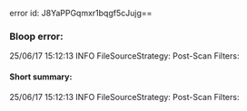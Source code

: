 error id: J8YaPPGqmxr1bqgf5cJujg==
### Bloop error:

25/06/17 15:12:13 INFO FileSourceStrategy: Post-Scan Filters:
#### Short summary: 

25/06/17 15:12:13 INFO FileSourceStrategy: Post-Scan Filters: